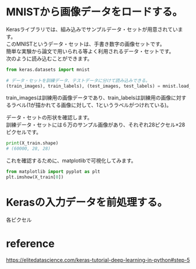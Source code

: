 # MNISTから画像データをロードする。
Kerasライブラリでは、組み込みでサンプルデータ・セットが用意されています。  
このMNISTというデータ・セットは、手書き数字の画像セットです。  
簡単な実験から論文で用いられる等よく利用されるデータ・セットです。  
次のように読み込むことができます。  

```python
from keras.datasets import mnist
 
# データ・セットを訓練データ、テストデータに分けて読み込みできる。
(train_images), train_labels), (test_images, test_labels) = mnist.load_data()
```

train_imagesは訓練用の画像データであり、train_labelsは訓練用の画像に対するラベル(1が描かれてる画像に対して、1というラベルがつけれている)。

データ・セットの形状を確認します。  
訓練データ・セットには６万のサンプル画像があり、それぞれ28ピクセル×28ピクセルです。  

```python
print(X_train.shape)
# (60000, 28, 28)
```

これを確認するために、matplotlibで可視化してみます。  

```python
from matplotlib import pyplot as plt
plt.imshow(X_train[0])
```



# Kerasの入力データを前処理する。

各ピクセル


# reference
https://elitedatascience.com/keras-tutorial-deep-learning-in-python#step-5
